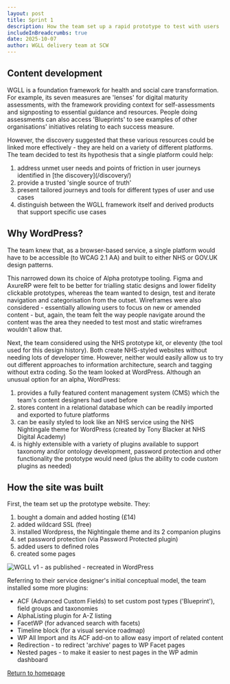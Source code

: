 ```yaml
---
layout: post
title: Sprint 1
description: How the team set up a rapid prototype to test with users
includeInBreadcrumbs: true
date: 2025-10-07
author: WGLL delivery team at SCW
---
```


## Content development

WGLL is a foundation framework for health and social care transformation. For example, its seven measures are 'lenses' for digital maturity assessments, with the framework providing context for self-assessments and signposting to essential guidance and resources. People doing assessments can also access 'Blueprints' to see examples of other organisations' initiatives relating to each success measure.

However, the discovery suggested that these various resources could be linked more effectively - they are held on a variety of different platforms. The team decided to test its hypothesis that a single platform could help:

1. address unmet user needs and points of friction in user journeys identified in \[the discovery](/discovery/)
2. provide a trusted 'single source of truth'
3. present tailored journeys and tools for different types of user and use cases
4. distinguish between the WGLL framework itself and derived products that support specific use cases

## Why WordPress?
The team knew that, as a browser-based service, a single platform would have to be accessible (to WCAG 2.1 AA) and built to either NHS or GOV.UK design patterns. 

This narrowed down its choice of Alpha prototype tooling. Figma and AxureRP were felt to be better for trialling static designs and lower fidelity clickable prototypes, whereas the team wanted to design, test and iterate navigation and categorisation from the outset. Wireframes were also considered - essentially allowing users to focus on new or amended content - but, again, the team felt the way people navigate around the content was the area they needed to test most and static wireframes wouldn't allow that.

Next, the team considered using the NHS prototype kit, or eleventy (the tool used for this design history). Both create NHS-styled websites without needing lots of developer time. However, neither would easily allow us to try out different approaches to information architecture, search and tagging without extra coding. So the team looked at WordPress. Although an unusual option for an alpha, WordPress:

1. provides a fully featured content management system (CMS) which the team's content designers had used before
2. stores content in a relational database which can be readily imported and exported to future platforms
3. can be easily styled to look like an NHS service using the NHS Nightingale theme for WordPress (created by Tony Blacker at NHS Digital Academy)
4. is highly extensible with a variety of plugins available to support taxonomy and/or ontology development, password protection and other functionality the prototype would need (plus the ability to code custom plugins as needed)

## How the site was built

First, the team set up the prototype website. They:

1. bought a domain and added hosting (£14)
2. added wildcard SSL (free)
3. installed Wordpress, the Nightingale theme and its 2 companion plugins
4. set password protection (via Password Protected plugin)
5. added users to defined roles
6. created some pages

![WGLL v1 - as published - recreated in WordPress](/assets/images/prototype-wgll-v1.png "WGLL v1 - as published - recreated in WordPress")

Referring to their service designer's initial conceptual model, the team installed some more plugins:

* ACF (Advanced Custom Fields) to set custom post types ('Blueprint'), field groups and taxonomies
* AlphaListing plugin for A-Z listing
* FacetWP (for advanced search with facets)
* Timeline block (for a visual service roadmap)
* WP All Import and its ACF add-on to allow easy import of related content
* Redirection - to redirect 'archive' pages to WP Facet pages
* Nested pages - to make it easier to nest pages in the WP admin dashboard

[Return to homepage](/)